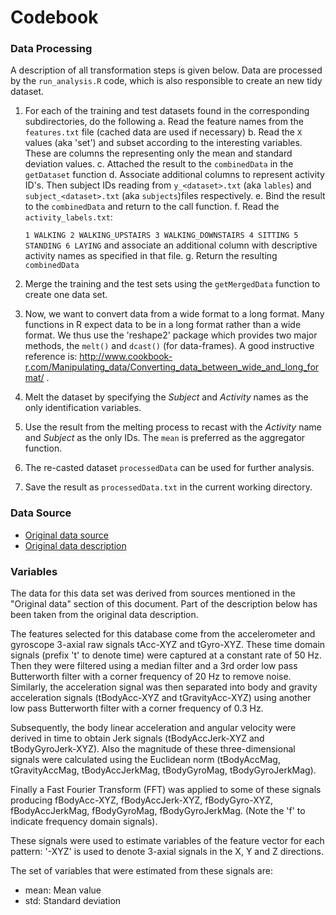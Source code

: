 Codebook
========

### Data Processing 

A description of all transformation steps is given below. Data are processed by the `run_analysis.R` code, which is also responsible to create an new tidy dataset.

1. For each of the training and test datasets found in the corresponding subdirectories, do the following 
   a. Read the feature names from the `features.txt` file (cached data are used if necessary)
   b. Read the `X` values (aka 'set') and subset according to the interesting variables. These are columns the representing only the mean and standard deviation values.
   c. Attached the result to the `combinedData` in the `getDataset` function
   d. Associate additional columns to represent activity ID's. Then subject IDs reading from `y_<dataset>.txt` (aka `lables`) and `subject_<dataset>.txt` (aka `subjects`)files respectively.
   e. Bind the result to the `combinedData` and return to the call function.
   f. Read the `activity_labels.txt`:
   
   `1 WALKING
   2 WALKING_UPSTAIRS
   3 WALKING_DOWNSTAIRS
   4 SITTING
   5 STANDING
   6 LAYING`
   and associate an additional column with descriptive activity names as specified in that file.
   g. Return the resulting `combinedData`

2. Merge the training and the test sets using the `getMergedData` function to create one data set.

3. Now, we want to convert data from a wide format to a long format. Many functions in R expect data to be in a long format rather than a wide format. We thus use the 'reshape2' package which provides two major methods, the `melt()` and `dcast()` (for data-frames). A good instructive reference is: http://www.cookbook-r.com/Manipulating_data/Converting_data_between_wide_and_long_format/ .

4. Melt the dataset by specifying the *Subject* and *Activity* names as the only identification variables.

5. Use the result from the melting process to recast with the *Activity* name and *Subject* as the only IDs. The `mean` is preferred as the aggregator function.

6. The re-casted dataset `processedData` can be used for further analysis.

7. Save the result as `processedData.txt` in the current working directory.


### Data Source

- [Original data source](https://d396qusza40orc.cloudfront.net/getdata%2Fprojectfiles%2FUCI%20HAR%20Dataset.zip)
- [Original data description](http://archive.ics.uci.edu/ml/datasets/Human+Activity+Recognition+Using+Smartphones)

### Variables

The data for this data set was derived from sources mentioned in the "Original data" section of this document. 
Part of the description below has been taken from the original data description.

The features selected for this database come from the accelerometer and gyroscope 3-axial raw signals tAcc-XYZ and tGyro-XYZ. These time domain signals (prefix 't' to denote time) were captured at a constant rate of 50 Hz. Then they were filtered using a median filter and a 3rd order low pass Butterworth filter with a corner frequency of 20 Hz to remove noise. Similarly, the acceleration signal was then separated into body and gravity acceleration signals (tBodyAcc-XYZ and tGravityAcc-XYZ) using another low pass Butterworth filter with a corner frequency of 0.3 Hz.

Subsequently, the body linear acceleration and angular velocity were derived in time to obtain Jerk signals (tBodyAccJerk-XYZ and tBodyGyroJerk-XYZ). Also the magnitude of these three-dimensional signals were calculated using the Euclidean norm (tBodyAccMag, tGravityAccMag, tBodyAccJerkMag, tBodyGyroMag, tBodyGyroJerkMag).

Finally a Fast Fourier Transform (FFT) was applied to some of these signals producing fBodyAcc-XYZ, fBodyAccJerk-XYZ, fBodyGyro-XYZ, fBodyAccJerkMag, fBodyGyroMag, fBodyGyroJerkMag. (Note the 'f' to indicate frequency domain signals).

These signals were used to estimate variables of the feature vector for each pattern: '-XYZ' is used to denote 3-axial signals in the X, Y and Z directions.

The set of variables that were estimated from these signals are:
- mean: Mean value
- std: Standard deviation